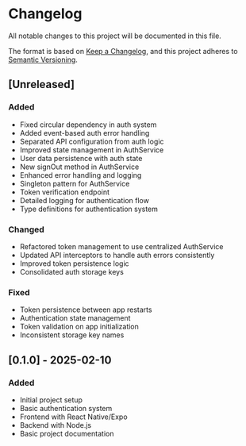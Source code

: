# Changelog

All notable changes to this project will be documented in this file.

The format is based on [Keep a Changelog](https://keepachangelog.com/en/1.0.0/),
and this project adheres to [Semantic Versioning](https://semver.org/spec/v2.0.0.html).

## [Unreleased]

### Added
- Fixed circular dependency in auth system
- Added event-based auth error handling
- Separated API configuration from auth logic
- Improved state management in AuthService
- User data persistence with auth state
- New signOut method in AuthService
- Enhanced error handling and logging
- Singleton pattern for AuthService
- Token verification endpoint
- Detailed logging for authentication flow
- Type definitions for authentication system

### Changed
- Refactored token management to use centralized AuthService
- Updated API interceptors to handle auth errors consistently
- Improved token persistence logic
- Consolidated auth storage keys

### Fixed
- Token persistence between app restarts
- Authentication state management
- Token validation on app initialization
- Inconsistent storage key names

## [0.1.0] - 2025-02-10

### Added
- Initial project setup
- Basic authentication system
- Frontend with React Native/Expo
- Backend with Node.js
- Basic project documentation